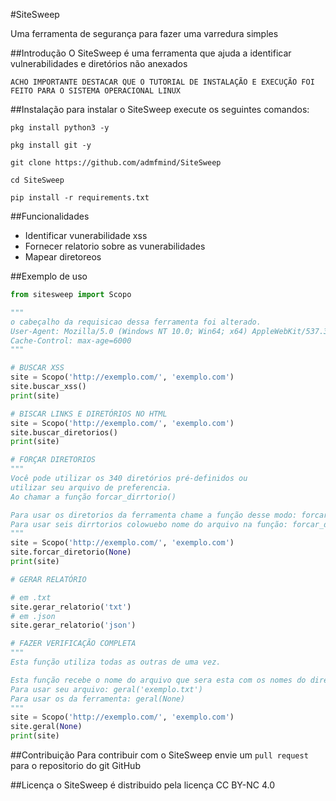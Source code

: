 #SiteSweep

Uma ferramenta de segurança para fazer uma varredura simples

##Introdução
O SiteSweep é uma ferramenta que ajuda a identificar vulnerabilidades e diretórios não anexados

`ACHO IMPORTANTE DESTACAR QUE O TUTORIAL DE INSTALAÇÃO E EXECUÇÃO FOI FEITO PARA O SISTEMA OPERACIONAL LINUX`

##Instalação
para instalar o SiteSweep execute os seguintes comandos:

```
pkg install python3 -y

pkg install git -y

git clone https://github.com/admfmind/SiteSweep

cd SiteSweep

pip install -r requirements.txt
```

##Funcionalidades
- Identificar vunerabilidade xss
- Fornecer relatorio sobre as vunerabilidades
- Mapear diretoreos

##Exemplo de uso
```py
from sitesweep import Scopo

"""
o cabeçalho da requisicao dessa ferramenta foi alterado.
User-Agent: Mozilla/5.0 (Windows NT 10.0; Win64; x64) AppleWebKit/537.36 (KHTML, like Gecko) Chrome/58.0.3029.110 Safari/537.3
Cache-Control: max-age=6000
"""

# BUSCAR XSS
site = Scopo('http://exemplo.com/', 'exemplo.com')
site.buscar_xss()
print(site)

# BISCAR LINKS E DIRETÓRIOS NO HTML
site = Scopo('http://exemplo.com/', 'exemplo.com')
site.buscar_diretorios()
print(site)

# FORÇAR DIRETORIOS
"""
Você pode utilizar os 340 diretórios pré-definidos ou
utilizar seu arquivo de preferencia.
Ao chamar a função forcar_dirrtorio()

Para usar os diretorios da ferramenta chame a função desse modo: forcar_dirrtorio(None)
Para usar seis dirrtorios colowuebo nome do arquivo na função: forcar_diretorio('exemplo.txt')
"""
site = Scopo('http://exemplo.com/', 'exemplo.com')
site.forcar_diretorio(None)
print(site)

# GERAR RELATÓRIO

# em .txt
site.gerar_relatorio('txt')
# em .json
site.gerar_relatorio('json')

# FAZER VERIFICAÇÃO COMPLETA
"""
Esta função utiliza todas as outras de uma vez.

Esta função recebe o nome do arquivo que sera esta com os nomes do diretorios. ela deve receber esse nome como uma string, caso queira usar os diretórios da ferramenta, utilize como parametros o None
Para usar seu arquivo: geral('exemplo.txt')
Para usar os da ferramenta: geral(None)
"""
site = Scopo('http://exemplo.com/', 'exemplo.com')
site.geral(None)
print(site)

```

##Contribuição
Para contribuir com o SiteSweep envie um `pull request` para o repositorio do git GitHub

##Licença
o SiteSweep é distribuido pela licença CC BY-NC 4.0

